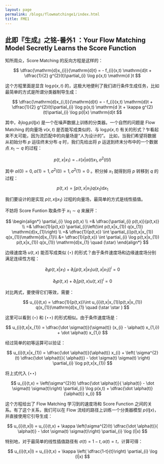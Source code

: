 ```yaml
---
layout: page
permalink: /blogs/flowmatchinge1/index.html
title: FME1
---
```


## 此即『生成』之铭-番外1 ：Your Flow Matching Model Secretly Learns the Score Function


知所周众，Score Matching 的反向方程是这样的：

$$
\dfrac{\mathrm{d}x_{i}}{\mathrm{d}t} = - f_{i}(x,t)  \mathrm{d}t +  \dfrac{1}{2} g^{2}(t)\partial_{i} \log p(x,t) \mathrm{d }t 
$$

这个方程里面是显含 $\log p(x,t)$ 的，这极大地便利了我们进行条件生成任务，比如最简单的方式是所谓分类器制导生成：

$$
\dfrac{\mathrm{d}x_{i,l}}{\mathrm{d}t} = - f_{i}(x,t)  \mathrm{d}t +  \dfrac{1}{2} g^{2}(t)\partial_{i} \log p(x,t) \mathrm{d }t  + \kappa g^{2}(t)\partial_{i} \log p(l|x) \mathrm{d}t
$$

其中，$\partial_{i} \log p(l\|x)$ 是一个在噪声数据上训练的分类器。一个自然的问题是 Flow Matching 的向量场 $v(x,t)$ 是否能写成类似的、与 $\log p(x,t)$ 有关的形式？乍看起来不太可能，因为流匹配中的向量场是“人为设计的”。 比如，当我们希望将数据从初始分布 $p$ 运往终末分布 $q$ 时，我们先给出将 $p$ 运送到终末分布中的一个数据点 $x_{1} \sim q$ 的过程：

$$
p(t,x|x_{1}) = \mathcal{N}(x|\alpha(t) x_{1} , \sigma^{2}(t) I)
$$

其中 $\alpha (0)=0,\alpha (1)=1,\sigma^{2} (0)=1,\sigma^{2} (1)=0$ 。积分掉 $x_{1}$ 就得到将 $p$ 转移到 $q$ 的过程：

$$
p(t,x) = \int p(t,x|x_{1})q(x_{1})  \mathrm{d}x_{1}
$$

我们要设计的是实现 $p(t,x\|x_{1})$ 过程的向量场，最简单的方式是线性插值。

不妨将 Score Funtion 取条件于 $x_{1} \sim q$ 来展开：

$$
\begin{align*}
\partial_{i} \log  p(t,x) \\
=& \dfrac{\partial_{i} p(t,x)}{p(t,x)} \\
=& \dfrac{1}{p(t,x)} \partial_{i}\left(\int p(t,x|x_{1}) q(x_{1}) \mathrm{d}x_{1}\right) \\
=& \dfrac{1}{p(t,x)} \int \partial_{i}p(t,x|x_{1}) q(x_{1})\mathrm{d}x_{1}\\
&= \dfrac{1}{p(t,x)} \int \partial_{i} \log  p(t,x|x_{1})  p(t,x|x_{1}) q(x_{1}) \mathrm{d}x_{1} \quad  (\star)
\end{align*}
$$

边缘速度场 $u(t,x)$ 能否写成类似 $(\star)$ 的形式？由于条件速度场和边缘速度场分别满足连续性方程：

$$
\partial_{t}p(t,x|x_{1}) + \partial_{i} [p(t,x|x_{1}) u(t,x|x_{1})]^{i} = 0
$$

$$
\partial_{t} p(t,x) + \partial_{i}[p(t,x) u(t,x)]^{i} = 0 
$$

对比两式，要使得它们等效，需要：

$$
 u_{i}(t,x) = \dfrac{1}{p(t,x)}\int  u_{i}(t,x|x_{1})p(t,x|x_{1})  q(x_{1})\mathrm{d}x_{1}   \quad (\star \star )
$$

这里可以看到 $(\star )$ 和 $(\star \star)$ 的形式相似。由于条件速度场是：

$$
u_{i}(t,x|x_{1}) = \dfrac{\dot \sigma(t)}{\sigma(t)} (x_{i} - \alpha(t) x_{1,i}) + \dot \alpha(t)  x_{1,i} 
$$

经过简单的初等运算可以验证：

$$
u_{i}(t,x|x_{1}) = \dfrac{\dot \alpha(t)}{\alpha(t)} x_{i} + \left( \sigma^{2}(t)  \dfrac{\dot  \alpha(t)}{ \alpha(t)} - \dot \sigma(t) \sigma(t) \right) \partial_{i} \log  p(t,x|x_{1}) 
$$

将上式代入 $(\star\star)$ 

$$
u_{i}(t,x) = \left(\sigma^{2}(t)  \dfrac{\dot  \alpha(t)}{ \alpha(t)} - \dot \sigma(t) \sigma(t)\right) \partial_{i} \log p(x,t) + \dfrac{\dot \alpha(t)}{\alpha(t)} x_{i}
$$

这个方程给出了 Flow Matching 学习到的速度场和 Score Function 之间的关系。有了这个关系，我们可以在 Flow 流经的路径上训练一个分类器模型 $p(l\|x)$，并直接使用它引导生成：

$$
u_{i}(t,x|l) = u_{i}(t,x) + \kappa \left(\sigma^{2}(t)  \dfrac{\dot  \alpha(t)}{ \alpha(t)} - \dot \sigma(t) \sigma(t)\right) \partial_{i} \log (l|x)
$$

特别地，对于最简单的线性插值路径有 $\sigma (t) =1-t,\alpha (t) = t$，计算可得：

$$
u_{i}(t,x|l) = u_{i}(t,x) + \kappa \left( \dfrac{1-t}{t}\right) \partial_{i} \log (l|x)
$$
